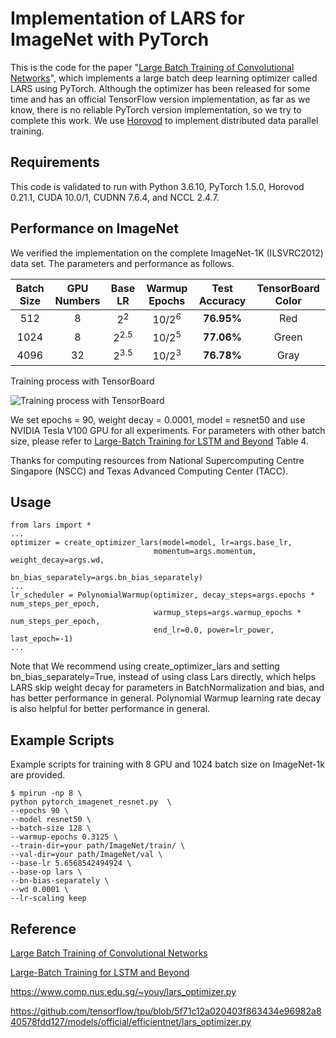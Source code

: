 # Implementation of LARS for ImageNet with PyTorch

This is the code for the paper "[Large Batch Training of Convolutional Networks](https://arxiv.org/abs/1708.03888)", which implements a large batch deep learning optimizer called LARS using PyTorch. Although the optimizer has been released for some time and has an official TensorFlow version implementation, as far as we know, there is no reliable PyTorch version implementation, so we try to complete this work. We use [Horovod](https://github.com/horovod/horovod) to implement distributed data parallel training.

## Requirements

This code is validated to run with Python 3.6.10, PyTorch 1.5.0, Horovod 0.21.1, CUDA 10.0/1, CUDNN 7.6.4, and NCCL 2.4.7.

## Performance on ImageNet

We verified the implementation on the complete ImageNet-1K (ILSVRC2012) data set. The parameters and performance as follows.

| Batch Size | GPU Numbers |     Base LR     |  Warmup Epochs   | Test Accuracy | TensorBoard Color |
| :--------: | :---------: | :-------------: | :--------------: | :-----------: | :---------------: |
|    512     |      8      |  2<sup>2</sup>  | 10/2<sup>6</sup> |  **76.95%**   |        Red        |
|    1024    |      8      | 2<sup>2.5</sup> | 10/2<sup>5</sup> |  **77.06%**   |       Green       |
|    4096    |     32      | 2<sup>3.5</sup> | 10/2<sup>3</sup> |  **76.78%**   |       Gray        |

Training process with TensorBoard

![Training process with TensorBoard](https://raw.githubusercontent.com/binmakeswell/LARS-ImageNet-PyTorch/main/Training%20process%20with%20TensorBoard.jpg)

We set epochs = 90, weight decay = 0.0001, model = resnet50 and use NVIDIA Tesla V100 GPU for all experiments. For parameters with other batch size, please refer to [Large-Batch Training for LSTM and Beyond](https://arxiv.org/abs/1901.08256) Table 4.

Thanks for computing resources from National Supercomputing Centre Singapore (NSCC) and Texas Advanced Computing Center (TACC).

## Usage

```
from lars import *
...
optimizer = create_optimizer_lars(model=model, lr=args.base_lr,
                                momentum=args.momentum, weight_decay=args.wd,
                                bn_bias_separately=args.bn_bias_separately)
...
lr_scheduler = PolynomialWarmup(optimizer, decay_steps=args.epochs * num_steps_per_epoch,
                                warmup_steps=args.warmup_epochs * num_steps_per_epoch,
                                end_lr=0.0, power=lr_power, last_epoch=-1)
...
```

Note that We recommend using create_optimizer_lars and setting bn_bias_separately=True, instead of using class Lars directly, which helps LARS skip weight decay for parameters in BatchNormalization and bias, and has better performance in general. Polynomial Warmup learning rate decay is also helpful for better performance in general.

## Example Scripts

Example scripts for training with 8 GPU and 1024 batch size on ImageNet-1k are provided.

```
$ mpirun -np 8 \
python pytorch_imagenet_resnet.py  \
--epochs 90 \
--model resnet50 \
--batch-size 128 \
--warmup-epochs 0.3125 \
--train-dir=your path/ImageNet/train/ \
--val-dir=your path/ImageNet/val \
--base-lr 5.6568542494924 \
--base-op lars \
--bn-bias-separately \
--wd 0.0001 \
--lr-scaling keep
```

## Reference

[Large Batch Training of Convolutional Networks](https://arxiv.org/abs/1708.03888)

[Large-Batch Training for LSTM and Beyond](https://arxiv.org/abs/1901.08256)

https://www.comp.nus.edu.sg/~youy/lars_optimizer.py

https://github.com/tensorflow/tpu/blob/5f71c12a020403f863434e96982a840578fdd127/models/official/efficientnet/lars_optimizer.py
